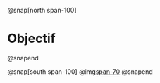 @snap[north span-100]
# Objectif
@snapend

@snap[south span-100]
  @img[span-70](assets/img/intro.png)
@snapend
